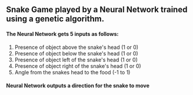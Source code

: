 ## Snake Game played by a Neural Network trained using a genetic algorithm.

#### The Neural Network gets 5 inputs as follows:
  1. Presence of object above the snake's head (1 or 0)
  2. Presence of object below the snake's head (1 or 0)
  3. Presence of object left of the snake's head (1 or 0)
  4. Presence of object right of the snake's head  (1 or 0)
  5. Angle from the snakes head to the food  (-1 to 1)
#### Neural Network outputs a direction for the snake to move  
